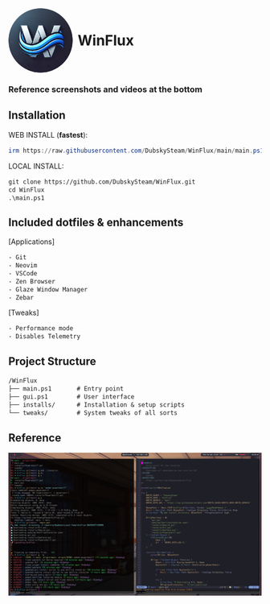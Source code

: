 <div align="center" style="display: flex; align-items: center; gap: 10px;">
    <img src="docs/logo-round.png" alt="WinFlux Logo" width="128" style="border-radius: 50%; vertical-align: middle; align: left">
    <h1 style="margin: 0;">WinFlux</h1>
</div>


### Reference screenshots and videos at the bottom

## Installation
WEB INSTALL (**fastest**):
```powershell
irm https://raw.githubusercontent.com/DubskySteam/WinFlux/main/main.ps1 | iex
```

LOCAL INSTALL:
```
git clone https://github.com/DubskySteam/WinFlux.git
cd WinFlux
.\main.ps1
```

## Included dotfiles & enhancements
[Applications]
```
- Git
- Neovim
- VSCode
- Zen Browser
- Glaze Window Manager
- Zebar
```
[Tweaks]
```
- Performance mode
- Disables Telemetry
```

## Project Structure
```
/WinFlux
├── main.ps1       # Entry point
├── gui.ps1        # User interface
├── installs/      # Installation & setup scripts
└── tweaks/        # System tweaks of all sorts
```
## Reference
![](docs/ref1.png)
